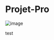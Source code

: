 # Projet-Pro
![image](https://github.com/ismahane92/Projet-Pro/assets/134289075/767a5bbd-4d35-47eb-85c1-1635e92da8bd)

test
